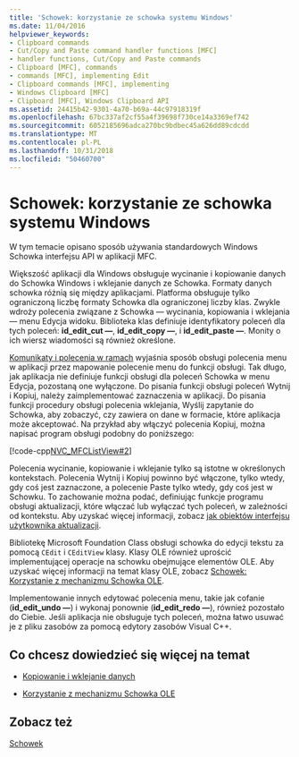```yaml
---
title: 'Schowek: korzystanie ze schowka systemu Windows'
ms.date: 11/04/2016
helpviewer_keywords:
- Clipboard commands
- Cut/Copy and Paste command handler functions [MFC]
- handler functions, Cut/Copy and Paste commands
- Clipboard [MFC], commands
- commands [MFC], implementing Edit
- Clipboard commands [MFC], implementing
- Windows Clipboard [MFC]
- Clipboard [MFC], Windows Clipboard API
ms.assetid: 24415b42-9301-4a70-b69a-44c97918319f
ms.openlocfilehash: 67bc337af2cf55a4f39698f730ce14a3369ef742
ms.sourcegitcommit: 6052185696adca270bc9bdbec45a626dd89cdcdd
ms.translationtype: MT
ms.contentlocale: pl-PL
ms.lasthandoff: 10/31/2018
ms.locfileid: "50460700"
---
```

# <a name="clipboard-using-the-windows-clipboard"></a>Schowek: korzystanie ze schowka systemu Windows

W tym temacie opisano sposób używania standardowych Windows Schowka interfejsu API w aplikacji MFC.

Większość aplikacji dla Windows obsługuje wycinanie i kopiowanie danych do Schowka Windows i wklejanie danych ze Schowka. Formaty danych schowka różnią się między aplikacjami. Platforma obsługuje tylko ograniczoną liczbę formaty Schowka dla ograniczonej liczby klas. Zwykle wdroży polecenia związane z Schowka — wycinania, kopiowania i wklejania — menu Edycja widoku. Biblioteka klas definiuje identyfikatory poleceń dla tych poleceń: **id_edit_cut —**, **id_edit_copy —**, i **id_edit_paste —**. Monity o ich wiersz wiadomości są również określone.

[Komunikaty i polecenia w ramach](../mfc/messages-and-commands-in-the-framework.md) wyjaśnia sposób obsługi polecenia menu w aplikacji przez mapowanie polecenie menu do funkcji obsługi. Tak długo, jak aplikacja nie definiuje funkcji obsługi dla poleceń Schowka w menu Edycja, pozostaną one wyłączone. Do pisania funkcji obsługi poleceń Wytnij i Kopiuj, należy zaimplementować zaznaczenia w aplikacji. Do pisania funkcji procedury obsługi polecenia wklejania, Wyślij zapytanie do Schowka, aby zobaczyć, czy zawiera on dane w formacie, które aplikacja może akceptować. Na przykład aby włączyć polecenia Kopiuj, można napisać program obsługi podobny do poniższego:

[!code-cpp[NVC_MFCListView#2](../atl/reference/codesnippet/cpp/clipboard-using-the-windows-clipboard_1.cpp)]

Polecenia wycinanie, kopiowanie i wklejanie tylko są istotne w określonych kontekstach. Polecenia Wytnij i Kopiuj powinno być włączone, tylko wtedy, gdy coś jest zaznaczone, a polecenie Paste tylko wtedy, gdy coś jest w Schowku. To zachowanie można podać, definiując funkcje programu obsługi aktualizacji, które włączać lub wyłączać tych poleceń, w zależności od kontekstu. Aby uzyskać więcej informacji, zobacz [jak obiektów interfejsu użytkownika aktualizacji](../mfc/how-to-update-user-interface-objects.md).

Bibliotekę Microsoft Foundation Class obsługi schowka do edycji tekstu za pomocą `CEdit` i `CEditView` klasy. Klasy OLE również uprościć implementującej operacje na schowku obejmujące elementów OLE. Aby uzyskać więcej informacji na temat klasy OLE, zobacz [Schowek: Korzystanie z mechanizmu Schowka OLE](../mfc/clipboard-using-the-ole-clipboard-mechanism.md).

Implementowanie innych edytować polecenia menu, takie jak cofanie (**id_edit_undo —**) i wykonaj ponownie (**id_edit_redo —**), również pozostało do Ciebie. Jeśli aplikacja nie obsługuje tych poleceń, można łatwo usuwać je z pliku zasobów za pomocą edytory zasobów Visual C++.

## <a name="what-do-you-want-to-know-more-about"></a>Co chcesz dowiedzieć się więcej na temat

- [Kopiowanie i wklejanie danych](../mfc/clipboard-copying-and-pasting-data.md)

- [Korzystanie z mechanizmu Schowka OLE](../mfc/clipboard-using-the-ole-clipboard-mechanism.md)

## <a name="see-also"></a>Zobacz też

[Schowek](../mfc/clipboard.md)

